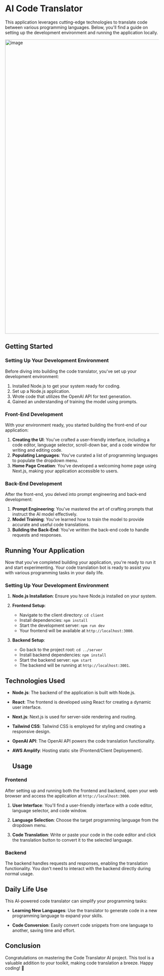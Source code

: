 # AI Code Translator

This application leverages cutting-edge technologies to translate code between various programming languages. Below, you'll find a guide on setting up the development environment and running the application locally.

<img width="960" alt="image" src="https://github.com/ankitrout2903/Code-Translator-AI/assets/88599131/27177890-3537-4e4f-a46e-9c56bb403d59">


## Getting Started

### Setting Up Your Development Environment

Before diving into building the code translator, you've set up your development environment:

1. Installed Node.js to get your system ready for coding.
2. Set up a Node.js application.
3. Wrote code that utilizes the OpenAI API for text generation.
4. Gained an understanding of training the model using prompts.

### Front-End Development

With your environment ready, you started building the front-end of our application:

1. **Creating the UI**: You've crafted a user-friendly interface, including a code editor, language selector, scroll-down bar, and a code window for writing and editing code.
2. **Populating Languages**: You've curated a list of programming languages to populate the dropdown menu.
3. **Home Page Creation**: You've developed a welcoming home page using Next.js, making your application accessible to users.

### Back-End Development

After the front-end, you delved into prompt engineering and back-end development:

1. **Prompt Engineering**: You've mastered the art of crafting prompts that instruct the AI model effectively.
2. **Model Training**: You've learned how to train the model to provide accurate and useful code translations.
3. **Building the Back-End**: You've written the back-end code to handle requests and responses.

## Running Your Application

Now that you've completed building your application, you're ready to run it and start experimenting. Your code translation bot is ready to assist you with various programming tasks in your daily life.

### Setting Up Your Development Environment

1. **Node.js Installation**: Ensure you have Node.js installed on your system.

2. **Frontend Setup**:
   - Navigate to the client directory: `cd client`
   - Install dependencies: `npm install`
   - Start the development server: `npm run dev`
   - Your frontend will be available at `http://localhost:3000`.

3. **Backend Setup**:
   - Go back to the project root: `cd ../server`
   - Install backend dependencies: `npm install`
   - Start the backend server: `npm start`
   - The backend will be running at `http://localhost:3001`.

## Technologies Used

- **Node.js**: The backend of the application is built with Node.js.
- **React**: The frontend is developed using React for creating a dynamic user interface.
- **Next.js**: Next.js is used for server-side rendering and routing.
- **Tailwind CSS**: Tailwind CSS is employed for styling and creating a responsive design.
- **OpenAI API**: The OpenAI API powers the code translation functionality.
- **AWS Amplify**: Hosting static site (Frontend/Client Deployement).

  ## Usage

### Frontend
After setting up and running both the frontend and backend, open your web browser and access the application at `http://localhost:3000`.

1. **User Interface**: You'll find a user-friendly interface with a code editor, language selector, and code window.

2. **Language Selection**: Choose the target programming language from the dropdown menu.

3. **Code Translation**: Write or paste your code in the code editor and click the translation button to convert it to the selected language.

### Backend
The backend handles requests and responses, enabling the translation functionality. You don't need to interact with the backend directly during normal usage.


## Daily Life Use

This AI-powered code translator can simplify your programming tasks:

- **Learning New Languages**: Use the translator to generate code in a new programming language to expand your skills.

- **Code Conversion**: Easily convert code snippets from one language to another, saving time and effort.

## Conclusion

Congratulations on mastering the Code Translator AI project. This tool is a valuable addition to your toolkit, making code translation a breeze. Happy coding! 🚀

